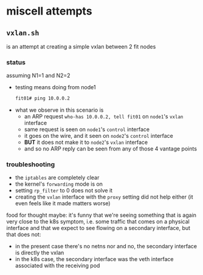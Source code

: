 # miscell attempts

## `vxlan.sh`

is an attempt at creating a simple vxlan between 2 fit nodes

### status

assuming N1=1 and N2=2

* testing means doing from node1
  ```bash
  fit01# ping 10.0.0.2
  ```
* what we observe in this scenario is
  * an ARP request `who-has 10.0.0.2, tell fit01` on `node1`'s `vxlan` interface
  * same request is seen on `node1`'s `control` interface
  * it goes on the wire, and it seen on `node2`'s `control` interface
  * **BUT** it does not make it to `node2`'s `vxlan` interface
  * and so no ARP reply can be seen from any of those 4 vantage points

### troubleshooting

* the `iptables` are completely clear
* the kernel's `forwarding` mode is on
* setting `rp_filter` to 0 does not solve it
* creating the `vxlan` interface with the `proxy` setting did not help either
  (it even feels like it made matters worse)

food for thought maybe: it's funny that we're seeing something that is again
very close to the k8s symptom, i.e. some traffic that comes on a physical
interface and that we expect to see flowing on a secondary interface, but that
does not:

* in the present case there's no netns nor and no, the secondary interface is directly the vxlan
* in the k8s case, the secondary interface was the veth interface associated with the receiving pod

